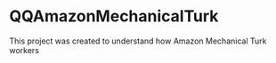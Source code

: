 # QQAmazonMechanicalTurk
This project was created to understand how Amazon Mechanical Turk workers 

